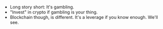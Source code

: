 - Long story short: It's gambling. 
- "Invest" in crypto if gambling is your thing.
- Blockchain though, is different. It's a leverage if you know enough. We'll see.